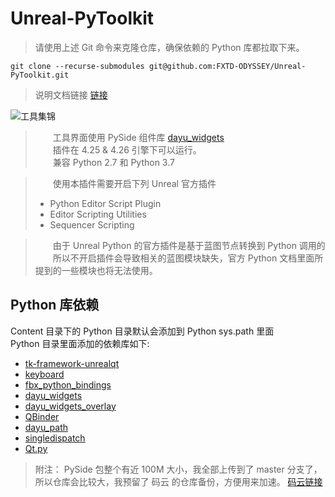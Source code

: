 # Unreal-PyToolkit

> 请使用上述 Git 命令来克隆仓库，确保依赖的 Python 库都拉取下来。

`git clone --recurse-submodules git@github.com:FXTD-ODYSSEY/Unreal-PyToolkit.git` 

> 说明文档链接 [链接](http://wiki.l0v0.com/unreal/PyToolkit/#/)

![工具集锦](http://cdn.jsdelivr.net/gh/FXTD-ODYSSEY/CG_wiki@gh-pages/unreal/PyToolkit/_img/01.png)

> &emsp;&emsp;工具界面使用 PySide 组件库 [dayu_widgets](https://github.com/phenom-films/dayu_widgets)     
> &emsp;&emsp;插件在 4.25 & 4.26 引擎下可以运行。        
> &emsp;&emsp;兼容 Python 2.7 和 Python 3.7

> &emsp;&emsp;使用本插件需要开启下列 Unreal 官方插件    
> + Python Editor Script Plugin     
> + Editor Scripting Utilities    
> + Sequencer Scripting    

> &emsp;&emsp;由于 Unreal Python 的官方插件是基于蓝图节点转换到 Python 调用的    
> &emsp;&emsp;所以不开启插件会导致相关的蓝图模块缺失，官方 Python 文档里面所提到的一些模块也将无法使用。    

## Python 库依赖

Content 目录下的 Python 目录默认会添加到 Python sys.path 里面   
Python 目录里面添加的依赖库如下:    
+ [tk-framework-unrealqt](https://github.com/ue4plugins/tk-framework-unrealqt) 
+ [keyboard](https://github.com/boppreh/keyboard) 
+ [fbx_python_bindings](https://github.com/FXTD-ODYSSEY/fbx_python_bindings)
+ [dayu_widgets](https://github.com/phenom-films/dayu_widgets)
+ [dayu_widgets_overlay](https://github.com/FXTD-ODYSSEY/dayu_widgets_overlay)
+ [QBinder](https://github.com/FXTD-ODYSSEY/QBinder)
+ [dayu_path](https://github.com/phenom-films/dayu_path)
+ [singledispatch](https://pypi.org/project/singledispatch/)
+ [Qt.py](https://github.com/mottosso/Qt.py)

> 附注： PySide 包整个有近 100M 大小，我全部上传到了 master 分支了，所以仓库会比较大，我预留了 码云 的仓库备份，方便用来加速。 [码云链接](https://gitee.com/ZSD_tim/Unreal-PyToolkit)    

